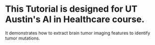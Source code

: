 # This Tutorial is designed for UT Austin's AI in Healthcare course.
It demonstrates how to extract brain tumor imaging features to identify tumor mutations.
